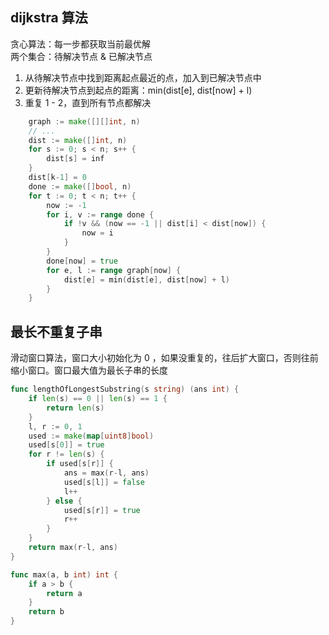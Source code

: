 ## dijkstra 算法
贪心算法：每一步都获取当前最优解  
两个集合：待解决节点 & 已解决节点  
1. 从待解决节点中找到距离起点最近的点，加入到已解决节点中
2. 更新待解决节点到起点的距离：min(dist[e], dist[now] + l)
3. 重复 1 - 2，直到所有节点都解决
~~~ go
    graph := make([][]int, n)
    // ...
    dist := make([]int, n)
	for s := 0; s < n; s++ {
		dist[s] = inf
	}
	dist[k-1] = 0
	done := make([]bool, n)
	for t := 0; t < n; t++ {
		now := -1
		for i, v := range done {
			if !v && (now == -1 || dist[i] < dist[now]) {
				now = i
			}
		}
		done[now] = true
		for e, l := range graph[now] {
			dist[e] = min(dist[e], dist[now] + l)
		}
	}
~~~
## 最长不重复子串
滑动窗口算法，窗口大小初始化为 0 ，如果没重复的，往后扩大窗口，否则往前缩小窗口。窗口最大值为最长子串的长度
~~~ go
func lengthOfLongestSubstring(s string) (ans int) {
	if len(s) == 0 || len(s) == 1 {
		return len(s)
	}
	l, r := 0, 1
	used := make(map[uint8]bool)
	used[s[0]] = true
	for r != len(s) {
		if used[s[r]] {
			ans = max(r-l, ans)
			used[s[l]] = false
			l++
		} else {
			used[s[r]] = true
			r++
		}
	}
	return max(r-l, ans)
}

func max(a, b int) int {
	if a > b {
		return a
	}
	return b
}
~~~